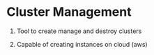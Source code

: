 # Cluster Management

1. Tool to create manage and destroy clusters

2. Capable of creating instances on cloud (aws)
